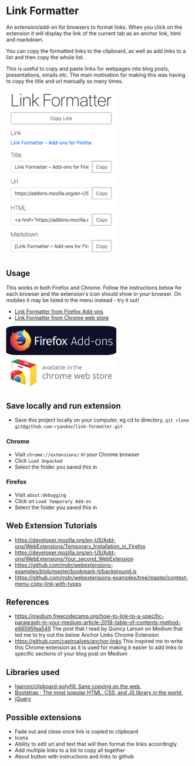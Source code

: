 # Link Formatter

An extension/add-on for browsers to format links. When you click on the extension it will display the link of the current tab as an anchor link, html and markdown.

You can copy the formatted links to the clipboard, as well as add links to a list and then copy the whole list.

This is useful to copy and paste links for webpages into blog posts, presentations, emails etc. The main motivation for making this was having to copy the title and url manually so many times.

<a href="https://addons.mozilla.org/en-US/firefox/addon/link-formatter/"><img src="images/screenshot.png" width="300"></a>

## Usage

This works in both Firefox and Chrome. Follow the instructions below for each browser and the extension's icon should show in your browser. On mobiles it may be listed in the menu instead - try it out!

- [Link Formatter from Firefox Add-ons](https://addons.mozilla.org/en-US/firefox/addon/link-formatter/)
- [Link Formatter from Chrome web store](https://chrome.google.com/webstore/detail/link-formatter/ahppkjpijfgfcdpailnodpieckleplma)

<p align="left">
  <a href="https://addons.mozilla.org/en-US/firefox/addon/link-formatter/">
    <img src="images/FirefoxAddOns.png" width="300" style="border-radius: 10%;"/>
  </a>
  <a href="https://chrome.google.com/webstore/detail/link-formatter/ahppkjpijfgfcdpailnodpieckleplma">
    <img src="images/ChromeWebStore.png" width="300" style="border-radius: 10%;"/>
  </a>
</p>

## Save locally and run extension

- Save this project locally on your computer, eg cd to directory, `git clone git@github.com:ryandav/link-formatter.git`

### Chrome
- Visit `chrome://extensions/` in your Chrome browser
- Click `Load Unpacked`
- Select the folder you saved this in

### Firefox
- Visit `about:debugging`
- Click on `Load Temporary Add-on`
- Select the folder you saved this in

## Web Extension Tutorials

- https://developer.mozilla.org/en-US/Add-ons/WebExtensions/Temporary_Installation_in_Firefox
- https://developer.mozilla.org/en-US/Add-ons/WebExtensions/Your_second_WebExtension
- https://github.com/mdn/webextensions-examples/blob/master/bookmark-it/background.js
- https://github.com/mdn/webextensions-examples/tree/master/context-menu-copy-link-with-types

## References

- https://medium.freecodecamp.org/how-to-link-to-a-specific-paragraph-in-your-medium-article-2018-table-of-contents-method-e66595fea549 The post that I read by Quincy Larson on Medium that led me to try out the below Anchor Links Chrome Extension
- https://github.com/castroalves/anchor-links This inspired me to write this Chrome extension as it is used for making it easier to add links to specific sections of your blog post on Medium

## Libraries used

- [lgarron/clipboard-polyfill: Sane copying on the web.](https://github.com/lgarron/clipboard-polyfill)
- [Bootstrap · The most popular HTML, CSS, and JS library in the world.](https://getbootstrap.com/)
- [jQuery](https://jquery.com/)

## Possible extensions

- Fade out and close once link is copied to clipboard
- Icons
- Ability to edit url and text that will then format the links accordingly
- Add multiple links to a list to copy all together
- About button with instructions and links to github
